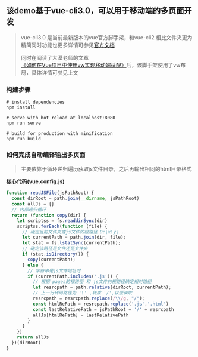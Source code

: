 ## 该demo基于vue-cli3.0，可以用于移动端的多页面开发
> vue-cli3.0 是当前最新版本的vue官方脚手架，和vue-cli2 相比文件夹更为精简同时功能也更多详情可参见[官方文档](https://cli.vuejs.org/zh/guide/)
> 
> 同时在阅读了大漠老师的文章[《如何在Vue项目中使用vw实现移动端适配》](https://www.w3cplus.com/mobile/vw-layout-in-vue.html)后，该脚手架使用了vw布局，具体详情可参见上文

### 构建步骤
```
# install dependencies
npm install

# serve with hot reload at localhost:8080
npm run serve

# build for production with minification
npm run build

```

### 如何完成自动编译输出多页面


> 主要依靠于循环递归遍历获取js文件目录，之后再输出相同的html目录格式
>

**核心代码(vue.config.js)**



```js
function readJSFile(jsPathRoot) {
  const dirRoot = path.join(__dirname, jsPathRoot)
  const allJs = {}
  // 内部递归循环
  return (function copy(dir) {
    let scriptss = fs.readdirSync(dir)
    scriptss.forEach(function (file) {
      // 确定当前文件夹或js文件的根路径 D:\x\y\...
      let currentPath = path.join(dir, file);
      let stat = fs.lstatSync(currentPath);
      // 确定该路径是文件还是文件夹
      if (stat.isDirectory()) {
        copy(currentPath);
      } else {
        // 字符串是js文件地址时
        if (currentPath.includes('.js')) {
          // 根据 pages的根路径 和 js文件的根路径确定相对路径
          let resrcpath = path.relative(dirRoot, currentPath);
          // 上一行代码路径为 '\' ,转成 '/',以便读取
          resrcpath = resrcpath.replace(/\\/g, "/");
          const htmlRePath = resrcpath.replace('.js','.html')
          const lastRelativePath = jsPathRoot + '/' + resrcpath
          allJs[htmlRePath] = lastRelativePath
        }
      }
    })
    return allJs
  })(dirRoot)
}

```
